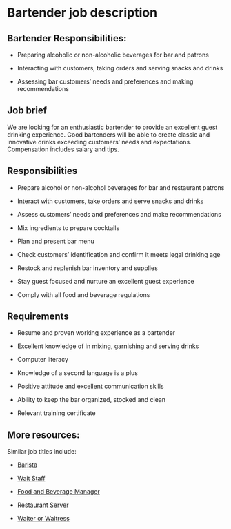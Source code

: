 # Bartender job description


## Bartender Responsibilities:
* Preparing alcoholic or non-alcoholic beverages for bar and patrons

* Interacting with customers, taking orders and serving snacks and drinks

* Assessing bar customers’ needs and preferences and making recommendations


## Job brief

We are looking for an enthusiastic bartender to provide an excellent guest drinking experience. Good bartenders will be able to create classic and innovative drinks exceeding customers’ needs and expectations. Compensation includes salary and tips.


## Responsibilities

* Prepare alcohol or non-alcohol beverages for bar and restaurant patrons

* Interact with customers, take orders and serve snacks and drinks

* Assess customers’ needs and preferences and make recommendations

* Mix ingredients to prepare cocktails

* Plan and present bar menu

* Check customers’ identification and confirm it meets legal drinking age

* Restock and replenish bar inventory and supplies

* Stay guest focused and nurture an excellent guest experience

* Comply with all food and beverage regulations


## Requirements

* Resume and proven working experience as a bartender

* Excellent knowledge of in mixing, garnishing and serving drinks

* Computer literacy

* Knowledge of a second language is a plus

* Positive attitude and excellent communication skills

* Ability to keep the bar organized, stocked and clean

* Relevant training certificate

## More resources:
Similar job titles include:
* <a href="https://resources.workable.com/barista-job-description">Barista</a>

* <a href="https://resources.workable.com/wait-staff-job-description">Wait Staff</a>

* <a href="https://resources.workable.com/food-and-beverage-manager-job-description">Food and Beverage Manager</a>

* <a href="https://resources.workable.com/restaurant-server-job-description">Restaurant Server</a>

* <a href="https://resources.workable.com/waiter-or-waitress-job-description">Waiter or Waitress</a>
